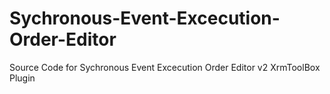 # Sychronous-Event-Excecution-Order-Editor
Source Code for Sychronous Event Excecution Order Editor v2 XrmToolBox Plugin 
